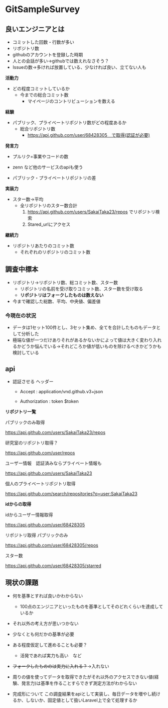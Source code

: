 # GitSampleSurvey



## 良いエンジニアとは

* コミットした回数・行数が多い
* リポジトリ数
* githubのアカウントを登録した時期
* 人との会話が多い→githubでは数えれなさそう？
* Issueの数→多ければ放置している、少なければ良い、立てない人も



**活動力**

* どの程度コミットしているか
  * 今までの総合コミット数
    * マイページのコントリビューションを数える

**経験**

* パブリック、プライベートリポジトリ数がどの程度あるか
  * 総合リポジトリ数
    * https://api.github.com/user/68428305　で取得(認証が必要)

**発言力**

* プルリク=事業やコードの数
* zenn など他のサービスのapiも使う

* パブリック・プライベートリポジトリの差

**実装力**

* スター数→平均
  * 全リポジトリのスター数合計
    1. https://api.github.com/users/SakaiTaka23/repos でリポジトリ検索
    2. Stared_urlにアクセス

**継続力**

* リポジトリあたりのコミット数
  * それぞれのリポジトリのコミット数



## 調査中標本

* リポジトリ→リポジトリ数、総コミット数、スター数
  * リポジトリの名前を受け取りコミット数、スター数を受け取る
  * **リポジトリはフォークしたものは数えない**
* 今まで確認した総数、平均、中央値、偏差値



### 今現在の状況

* データは1セット100件とし、3セット集め、全てを合計したものもデータとして分析した
* 極端な値が一つだけありそれがあるかないかによって値は大きく変わり入れるかどうか悩んでいる→それどころか値が低いものを除けるべきかどうかも検討している





## api

* 認証させる ヘッダー

  * Accept : application/vnd.github.v3+json

  * Authorization : token $token



**リポジトリ一覧**

パブリックのみ取得

https://api.github.com/users/SakaiTaka23/repos

研究室のリポジトリ取得？

https://api.github.com/user/repos

ユーザー情報　認証済みならプライベート情報も

https://api.github.com/users/SakaiTaka23

個人のプライベートリポジトリ取得

https://api.github.com/search/repositories?q=user:SakaiTaka23

**idからの取得**

idからユーザー情報取得

https://api.github.com/user/68428305

リポジトリ取得 パブリックのみ

https://api.github.com/user/68428305/repos

スター数

https://api.github.com/user/68428305/starred



## 現状の課題

* 何を基準とすれば良いかわからない
  * 100点のエンジニアといったものを基準としてそのどれくらいを達成しているか
* それ以外の考え方が思いつかない
* 少なくとも何だかの基準が必要



* ある程度仮定して進めることも必要？
  * 活発であれば実力も高い　など



* ~~フォークしたもののは実力に入れる？~~→入れない



* 周りの値を使ってデータを取得できたがそれ以外のアクセスできない値(経験、発言力)は基準を作ることすらできず測定方法がわからない



* 完成形について この調査結果をapiとして実装し、毎日データを増やし続けるか、しないか、固定値として扱いLaravel上で全て処理するか